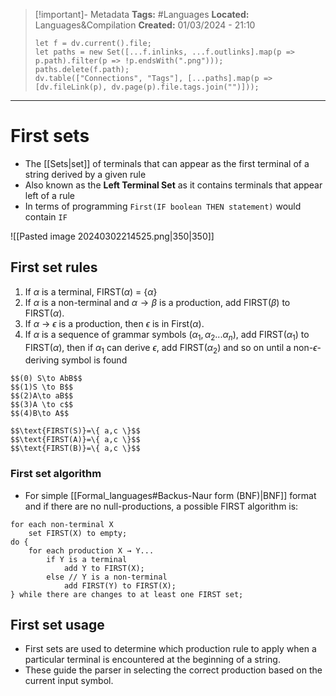 > [!important]- Metadata
> **Tags:** #Languages 
> **Located:** Languages&Compilation
> **Created:** 01/03/2024 - 21:10
> ```dataviewjs
> let f = dv.current().file;
> let paths = new Set([...f.inlinks, ...f.outlinks].map(p => p.path).filter(p => !p.endsWith(".png")));
> paths.delete(f.path);
> dv.table(["Connections", "Tags"], [...paths].map(p => [dv.fileLink(p), dv.page(p).file.tags.join("")]));
> ```

___
# First sets
- The [[Sets|set]] of terminals that can appear as the first terminal of a string derived by a given rule 
- Also known as the **Left Terminal Set** as it contains terminals that appear left of a rule
- In terms of programming `First(IF boolean THEN statement)` would contain `IF`


![[Pasted image 20240302214525.png|350|350]]

> 
## First set rules 
1. If $\alpha$ is a terminal, FIRST($\alpha$) = $\{ \alpha \}$
2. If $\alpha$ is a non-terminal and $\alpha\to\beta$ is a production, add FIRST($\beta$) to FIRST($\alpha$).
3. If $\alpha$ → $\epsilon$ is a production, then $\epsilon$ is in First($\alpha$).
4. If $\alpha$ is a sequence of grammar symbols ($\alpha_1 ,\alpha_2 ... \alpha_{n}$), add FIRST($\alpha_{1}$) to FIRST($\alpha$), then if $\alpha_{1}$ can derive $\epsilon$, add FIRST($\alpha_{2}$) and so on until a non-$\epsilon$-deriving symbol is found

```ad-example
$$(0) S\to AbB$$
$$(1)S \to B$$
$$(2)A\to aB$$
$$(3)A \to c$$
$$(4)B\to A$$

$$\text{FIRST(S)}=\{ a,c \}$$
$$\text{FIRST(A)}=\{ a,c \}$$
$$\text{FIRST(B)}=\{ a,c \}$$
```
### First set algorithm
- For simple [[Formal_languages#Backus-Naur form (BNF)|BNF]] format and if there are no null-productions, a possible FIRST algorithm is:
```
for each non-terminal X
    set FIRST(X) to empty;
do {
    for each production X → Y...
        if Y is a terminal
            add Y to FIRST(X);
        else // Y is a non-terminal
            add FIRST(Y) to FIRST(X);
} while there are changes to at least one FIRST set;
```
## First set usage
- First sets are used to determine which production rule to apply when a particular terminal is encountered at the beginning of a string.
- These guide the parser in selecting the correct production based on the current input symbol.